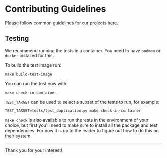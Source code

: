 # Contributing Guidelines

Please follow common guidelines for our projects [here](https://github.com/packit/contributing).

## Testing

We recommend running the tests in a container. You need to have `podman` or
`docker` installed for this.

To build the test image run:

    make build-test-image

You can run the test now with:

    make check-in-container

`TEST_TARGET` can be used to select a subset of the tests to run, for example:

    TEST_TARGET=tests/test_duplication.py make check-in-container

`make check` is also available to run the tests in the environment of your
choice, but first you'll need to make sure to install all the package and test
dependencies. For now it is up to the reader to figure out how to do this on
their system.

---

Thank you for your interest!
